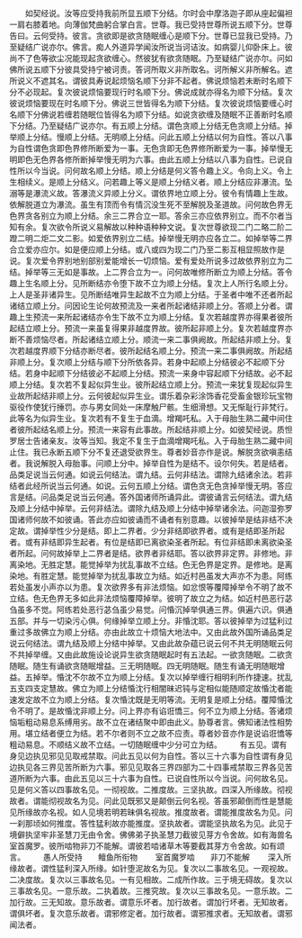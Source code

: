 <!-- { "loadSidebar": true } -->
　　如契经说。汝等应受持我前所显五顺下分结。尔时会中摩洛迦子即从座起偏袒一肩右膝着地。向薄伽梵曲躬合掌白言。世尊。我已受持世尊所说五顺下分。世尊告曰。云何受持。彼言。贪欲即是欲贪随眠缠心是顺下分。世尊已显我已受持。乃至疑结广说亦尔。佛言。痴人外道异学闻汝所说当诃诘汝。如病婴儿仰卧床上。彼尚不了色等欲尘况能现起贪欲缠心。然彼犹有欲贪随眠。乃至疑结广说亦尔。问如佛所说五顺下分彼具受持宁被诃责。答诃所取义非所取名。诃所解义非所解名。遮所说义不遮其名。谓彼具寿说起烦恼名顺下分非不起者。佛说烦恼若未断时名顺下分不必现起。复次彼说烦恼要现行时名顺下分。佛说成就亦得名为顺下分结。复次彼说烦恼要现在时名顺下分。佛说三世皆得名为顺下分结。复次彼说烦恼要缠心时名顺下分佛说若缠若随眠位皆得名为顺下分结。如说贪欲缠及随眠不正善断时名顺下分结。乃至疑结广说亦尔。有五顺上分结。谓色贪顺上分结无色贪顺上分结。掉举顺上分结。慢顺上分结。无明顺上分结。问此五顺上分结以何为自性。答以八事为自性谓色贪即色界修所断爱为一事。无色贪即无色界修所断爱为一事。掉举慢无明即色无色界各修所断掉举慢无明为六事。由此五顺上分结以八事为自性。已说自性所以今当说。问何故名顺上分结。顺上分结是何义答令趣上义。令向上义。令上生相续义。是顺上分结义。问若趣上等义是顺上分结义者。顺上分结应非瀑流。坠溺等是瀑流义故。答瀑流义异顺上分义。谓依界地立顺上分。彼令有情趣上生故。依解脱道立为瀑流。虽生有顶而令有情沉没生死不至解脱及圣道故。问何故色界无色界贪各别立为顺上分结。余三二界合立一耶。答余三亦应依界别立。而不尔者当知有余。复次欲令所说义易解故以种种语种种文说。复次世尊欲现二门二略二阶二蹬二明二炬二文二影。如爱依界别立二结。掉举慢无明亦应各立二。如掉举等二界合立爱亦应尔。如是便应顺上分结。或八或四为现二门乃至二影互相显照故作是说。复次爱令界别地别部别爱能增长一切烦恼。爱有爱处所说多过故依界别立为二结。掉举等三无如是事故。上二界合立为一。问何故唯修所断立为顺上分结。答令趣上生名顺上分。见所断结亦令堕下故不立为顺上分结。复次上人所行名顺上分。上人是圣非诸异生。见所断结唯异生起故不立为顺上分结。于圣者中唯不还者所起诸结立顺上分。问因论生论何故预流及一来者所起诸结非顺上分。答顺上分者。谓趣上生预流一来所起诸结亦令生下故不立为顺上分结。复次若越度界亦得果者彼所起结立顺上分。预流一来虽复得果非越度界故。彼所起非顺上分。复次若越度界亦断不善烦恼尽者。所起诸结立顺上分。顺流一来二事俱阙故。所起结非顺上分。复次若越度界顺下分结亦断尽者。彼所起结名顺上分。预流一来二事俱阙故。所起结非顺上分。复次顺上分结与顺下分所依各异。若身中起顺上分结彼必不起顺下分结。若身中起顺下分结彼必不起顺上分结。预流一来身中容起顺下分结故。必不起顺上分结。复次若不复起似异生业。彼所起结立顺上分。预流一来犹复现起似异生业故所起结非顺上分。云何彼起似异生业。谓乐着杂彩涂饰香花受畜金银珍玩宝物驱役作使犹行捶罚。亦与男女同处一床摩触尸骸。生细滑想。又无惭耻行非梵行。此等名为似异生业。复次若有不复生于血滴。增羯吒私。入于母胎生熟二藏中间住者彼所起结名顺上分。预流一来容有此事故。所起结非顺上分。如彼契经说。质怛罗居士告诸亲友。汝等当知。我定不复生于血滴增羯吒私。入于母胎生熟二藏中间止住。我已永断五顺下分不复还退受欲界生。尊者妙音亦作是说。解脱贪欲嗔恚结者。我说解脱入母胎事。问顺上分中。掉举自性为是结不。设尔何失。若是结者。品类足说当云何通。如说云何结法。谓九结。云何非结法。谓除九结诸余法。若非结者此经所说当云何通。如说。云何五顺上分结。谓色贪无色贪掉举慢无明。答应言是结。问品类足说当云何通。答外国诸师所诵异此。谓彼诵言云何结法。谓九结及顺上分结中掉举。云何非结法。谓除九结及顺上分结中掉举诸余法。问迦湿弥罗国诸师何故不如彼诵。答此亦应如彼诵而不诵者有别意趣。以彼掉举是结非结不决定故。谓掉举性少分是结。即上二界者。少分非结即欲界者。或有是结即圣所起者。或有非结即异生起者。有位是结即已离欲染圣者所起。有位非结即未离欲染圣者所起。问何故掉举上二界者是结。欲界者非结耶。答以欲界非定界。非修地。非离染地。无胜定慧。能觉掉举为扰乱事故不立结。色无色界是定界。是修地。是离染地。有胜定慧。能觉掉举为扰乱事故立为结。如近村邑虽发大声亦不为患。阿练若处虽发小声亦以为患。复次欲界多有非法烦恼。如忿恨等覆障掉举令不明了故不立结。色无色界无多如此非法烦恼覆障掉举。彼明了故立之为结。如近村邑恶行苾刍虽多不觉。阿练若处恶行苾刍虽少易觉。问惛沉掉举俱通三界。俱遍六识。俱通五部。并与一切染污心俱。何缘掉举立顺上分。非惛沈耶。答以彼掉举为过猛利过重过多故佛立为顺上分结。亦由此故立十烦恼大地法中。又由此故外国所诵品类足说云何结法。谓九结及顺上分结中掉举。又由此故杂蕴已说云何不共无明随眠云何不共掉举缠。又由此故施设论说异生欲贪随眠起时有五法起。一欲贪随眠。二欲贪随眠。随生有诵欲贪随眠增益。三无明随眠。四无明随眠。随生有诵无明随眠增益。五掉举。惛沈不尔故不立为顺上分结。复次以掉举缠行相明利所作捷速。扰乱五支四支定慧故。佛立为顺上分结惛沈行相闇昧迟钝与定相似能随顺定故惛沈者能速发定故不立为顺上分结。复次惛沈既是无明等流。无明复是顺上分结。覆障惛沈令不明了。是故惛沈非顺上分。问上界亦有谄诳憍三。何不立为顺上分结。答诸烦恼垢粗动易息系缚用劣。故不立在诸结聚中即由此义。胁尊者言。佛知诸法性相势用。堪立结者便立为结。若不尔者则不立之故不应责。尊者妙音亦作是说谄诳憍等粗动易息。不顺结义故不立结。一切随眠缠中少分可立为结。
　　有五见。谓有身见边执见邪见见取戒禁取。问此五见以何为自性。答以三十六事为自性谓有身见边执见各三界见苦所断为六事。邪见见取各三界四部为二十四事戒禁取三界各见苦道所断为六事。由此五见以三十六事为自性。已说自性所以今当说。问何故名见。见是何义答以四事故名见。一彻视故。二推度故。三坚执故。四深入所缘故。彻视故者。谓能彻视故名为见。问此见既邪又是颠倒云何名视。答虽邪颠倒而性是慧能见所缘故亦名视。如人见境若明若昧俱名视故。推度故者。谓能推度故名为见。问一刹那顷如何推度。答性猛利故亦能推度。坚执故者。谓能坚执故名为见。此见于境僻执坚牢非圣慧刀无由令舍。佛佛弟子执圣慧刀截彼见芽方令舍故。如有海兽名室首魔罗。彼所啮物非刀不能解。谓彼若啮诸草木等要截其芽方令舍故。如有颂言。
　　愚人所受持　　鳣鱼所衔物
　　室首魔罗啮　　非刀不能解
　　深入所缘故者。谓性猛利深入所缘。如针堕泥故名为见。复次以二事故名见。一观视故。二决度故。复次以三事故名见。一有见相故。二成所作故。三于境无碍故。复次以三事故名见。一意乐故。二执着故。三推究故。复次以三事故名见。一意乐故。二加行故。三无知故。意乐故者。谓意乐坏者。加行故者。谓加行坏者。无知故者。谓俱坏者。复次意乐故者。谓邪修定者。加行故者。谓邪推求者。无知故者。谓邪闻法者。
